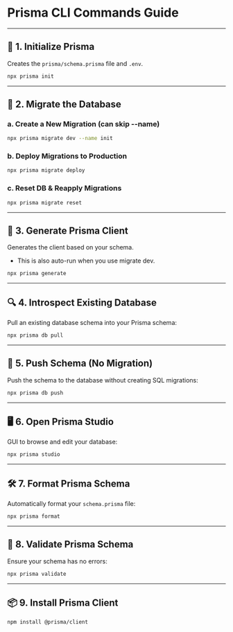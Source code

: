 # Prisma CLI Commands Guide

---

## 📁 1. Initialize Prisma

Creates the `prisma/schema.prisma` file and `.env`.

```bash
npx prisma init
```

---

## 🔄 2. Migrate the Database

### a. Create a New Migration (can skip --name)

```bash
npx prisma migrate dev --name init
```

### b. Deploy Migrations to Production

```bash
npx prisma migrate deploy
```

### c. Reset DB & Reapply Migrations

```bash
npx prisma migrate reset
```

---

## 🧠 3. Generate Prisma Client

Generates the client based on your schema.

- This is also auto-run when you use migrate dev.

```bash
npx prisma generate
```

---

## 🔍 4. Introspect Existing Database

Pull an existing database schema into your Prisma schema:

```bash
npx prisma db pull
```

---

## 🧹 5. Push Schema (No Migration)

Push the schema to the database without creating SQL migrations:

```bash
npx prisma db push
```

---

## 🖥️ 6. Open Prisma Studio

GUI to browse and edit your database:

```bash
npx prisma studio
```

---

## 🛠️ 7. Format Prisma Schema

Automatically format your `schema.prisma` file:

```bash
npx prisma format
```

---

## 🧪 8. Validate Prisma Schema

Ensure your schema has no errors:

```bash
npx prisma validate
```

---

## 📦 9. Install Prisma Client

```bash
npm install @prisma/client
```
